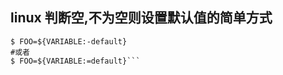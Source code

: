 ﻿linux 判断空,不为空则设置默认值的简单方式
--------

```shell
$ FOO=${VARIABLE:-default}
#或者
$ FOO=${VARIABLE:=default}```


